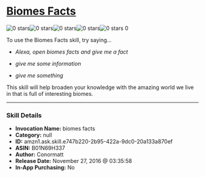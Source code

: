 # [Biomes Facts](http://alexa.amazon.com/#skills/amzn1.ask.skill.e747b220-2b95-422a-9dc0-20a133a870ef)
![0 stars](../../images/ic_star_border_black_18dp_1x.png)![0 stars](../../images/ic_star_border_black_18dp_1x.png)![0 stars](../../images/ic_star_border_black_18dp_1x.png)![0 stars](../../images/ic_star_border_black_18dp_1x.png)![0 stars](../../images/ic_star_border_black_18dp_1x.png) 0

To use the Biomes Facts skill, try saying...

* *Alexa, open biomes facts and give me a fact*

* *give me some information*

* *give me something*

This skill will help broaden your knowledge with the amazing world we live in that is full of interesting biomes.

***

### Skill Details

* **Invocation Name:** biomes facts
* **Category:** null
* **ID:** amzn1.ask.skill.e747b220-2b95-422a-9dc0-20a133a870ef
* **ASIN:** B01N69H337
* **Author:** Conormatt
* **Release Date:** November 27, 2016 @ 03:35:58
* **In-App Purchasing:** No
